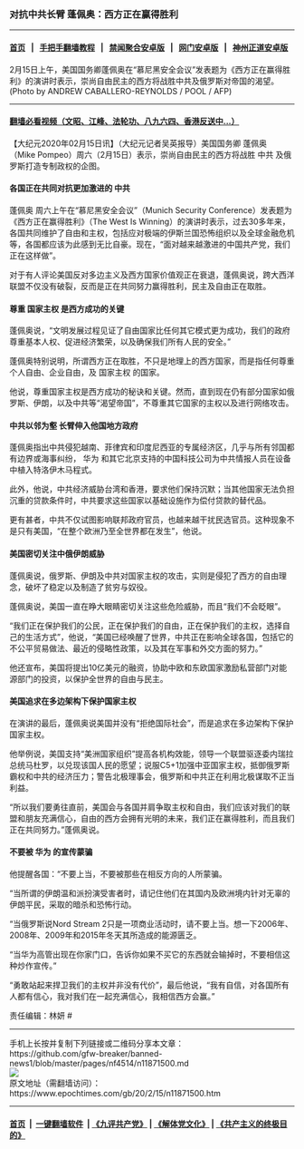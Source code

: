 ### 对抗中共长臂 蓬佩奥：西方正在赢得胜利
------------------------

#### [首页](https://github.com/gfw-breaker/banned-news1/blob/master/README.md) &nbsp;&nbsp;|&nbsp;&nbsp; [手把手翻墙教程](https://github.com/gfw-breaker/guides/wiki) &nbsp;&nbsp;|&nbsp;&nbsp; [禁闻聚合安卓版](https://github.com/gfw-breaker/bn-android) &nbsp;&nbsp;|&nbsp;&nbsp; [网门安卓版](https://github.com/oGate2/oGate) &nbsp;&nbsp;|&nbsp;&nbsp; [神州正道安卓版](https://github.com/SzzdOgate/update) 



<div><img alt="" class="aligncenter wp-post-image" src="https://i.epochtimes.com/assets/uploads/2020/02/000_1P08GY-600x400.jpg"/>
<div class="red16 caption">
 2月15日上午，美国国务卿蓬佩奥在“慕尼黑安全会议”发表题为《西方正在赢得胜利》的演讲时表示，崇尚自由民主的西方将战胜中共及俄罗斯对帝国的渴望。(Photo by ANDREW CABALLERO-REYNOLDS / POOL / AFP)
</div>
</div><hr/>

#### [翻墙必看视频（文昭、江峰、法轮功、八九六四、香港反送中...）](https://github.com/gfw-breaker/banned-news1/blob/master/pages/link3.md)

<div><p>
 【大纪元2020年02月15日讯】（大纪元记者吴英报导）美国国务卿
 <ok href="https://www.epochtimes.com/gb/tag/%E8%93%AC%E4%BD%A9%E5%A5%A5.html">
  蓬佩奥
 </ok>
 （Mike Pompeo）周六（2月15日）表示，崇尚自由民主的西方将战胜
 <ok href="https://www.epochtimes.com/gb/tag/%E4%B8%AD%E5%85%B1.html">
  中共
 </ok>
 及俄罗斯打造专制政权的企图。
</p>
<h4>
 各国正在共同对抗更加激进的
 <ok href="https://www.epochtimes.com/gb/tag/%E4%B8%AD%E5%85%B1.html">
  中共
 </ok>
</h4>
<p>
 <ok href="https://www.epochtimes.com/gb/tag/%E8%93%AC%E4%BD%A9%E5%A5%A5.html">
  蓬佩奥
 </ok>
 周六上午在“慕尼黑安全会议”（Munich Security Conference）发表题为《西方正在赢得胜利》（The West Is Winning）的演讲时表示，过去30多年来，各国共同维护了自由和主权，包括应对极端的伊斯兰国恐怖组织以及全球金融危机等，各国都应该为此感到无比自豪。现在，“面对越来越激进的中国共产党，我们正在这样做”。
</p>
<p>
 对于有人评论美国反对多边主义及西方国家价值观正在衰退，蓬佩奥说，跨大西洋联盟不仅没有破裂，反而是正在共同努力赢得胜利，民主及自由正在取胜。
</p>
<h4>
 尊重
 <ok href="https://www.epochtimes.com/gb/tag/%E5%9B%BD%E5%AE%B6%E4%B8%BB%E6%9D%83.html">
  国家主权
 </ok>
 是西方成功的关键
</h4>
<p>
 蓬佩奥说，“文明发展过程见证了自由国家比任何其它模式更为成功，我们的政府尊重基本人权、促进经济繁荣，以及确保我们所有人民的安全。”
</p>
<p>
 蓬佩奥特别说明，所谓西方正在取胜，不只是地理上的西方国家，而是指任何尊重个人自由、企业自由，及
 <ok href="https://www.epochtimes.com/gb/tag/%E5%9B%BD%E5%AE%B6%E4%B8%BB%E6%9D%83.html">
  国家主权
 </ok>
 的国家。
</p>
<p>
 他说，尊重国家主权是西方成功的秘诀和关键。然而，直到现在仍有部分国家如俄罗斯、伊朗，以及中共等“渴望帝国”，不尊重其它国家的主权以及进行网络攻击。
</p>
<h4>
 中共以邻为壑 长臂伸入他国地方政府
</h4>
<p>
 蓬佩奥指出中共侵犯越南、菲律宾和印度尼西亚的专属经济区，几乎与所有邻国都有边界或海事纠纷，
 <ok href="https://www.epochtimes.com/gb/tag/%E5%8D%8E%E4%B8%BA.html">
  华为
 </ok>
 和其它北京支持的中国科技公司为中共情报人员在设备中植入特洛伊木马程式。
</p>
<p>
 此外，他说，中共经济威胁台湾和香港，要求他们保持沉默；当其他国家无法负担沉重的贷款条件时，中共要求这些国家以基础设施作为偿付贷款的替代品。
</p>
<p>
 更有甚者，中共不仅试图影响联邦政府官员，也越来越干扰民选官员。这种现象不是只有美国，“在整个欧洲乃至全世界都在发生”，他说。
</p>
<h4>
 美国密切关注中俄伊朗威胁
</h4>
<p>
 蓬佩奥说，俄罗斯、伊朗及中共对国家主权的攻击，实则是侵犯了西方的自由理念，破坏了稳定以及制造了贫穷与奴役。
</p>
<p>
 蓬佩奥说，美国一直在睁大眼睛密切关注这些危险威胁，而且“我们不会眨眼”。
</p>
<p>
 “我们正在保护我们的公民，正在保护我们的自由，正在保护我们的主权，选择自己的生活方式”，他说，“美国已经唤醒了世界，中共正在影响全球各国，包括它的不公平贸易做法、最近的侵略性政策，以及其在军事和外交方面的努力。”
</p>
<p>
 他还宣布，美国将提出10亿美元的融资，协助中欧和东欧国家激励私营部门对能源部门的投资，以保护全世界的自由与民主。
</p>
<h4>
 美国追求在多边架构下保护国家主权
</h4>
<p>
 在演讲的最后，蓬佩奥说美国并没有“拒绝国际社会”，而是追求在多边架构下保护国家主权。
</p>
<p>
 他举例说，美国支持“美洲国家组织”提高各机构效能，领导一个联盟驱逐委内瑞拉总统马杜罗，以兑现该国人民的愿望；说服C5+1加强中亚国家主权，抵御俄罗斯霸权和中共的经济压力；警告北极理事会，俄罗斯和中共正在利用北极谋取不正当利益。
</p>
<p>
 “所以我们要勇往直前，美国会与各国并肩争取主权和自由，我们应该对我们的联盟和朋友充满信心，自由的西方会拥有光明的未来，我们正在赢得胜利，而且我们正在共同努力。”蓬佩奥说。
</p>
<h4>
 不要被
 <ok href="https://www.epochtimes.com/gb/tag/%E5%8D%8E%E4%B8%BA.html">
  华为
 </ok>
 的宣传蒙骗
</h4>
<p>
 他提醒各国：“不要上当，不要被那些在相反方向的人所蒙骗。
</p>
<p>
 “当所谓的伊朗温和派扮演受害者时，请记住他们在其国内及欧洲境内针对无辜的伊朗平民，采取的暗杀和恐怖行动。
</p>
<p>
 “当俄罗斯说Nord Stream 2只是一项商业活动时，请不要上当。想一下2006年、2008年、2009年和2015年冬天其所造成的能源匮乏。
</p>
<p>
 “当华为高管出现在你家门口，告诉你如果不买它的东西就会输掉时，不要相信这种炒作宣传。”
</p>
<p>
 “勇敢站起来捍卫我们的主权并非没有代价”，最后他说，“我有自信，对各国所有人都有信心，我对我们在一起充满信心，我相信西方会赢。”
</p>
<p>
 责任编辑：林妍 #
</p>
</div>
<hr/>
手机上长按并复制下列链接或二维码分享本文章：<br/>
https://github.com/gfw-breaker/banned-news1/blob/master/pages/nf4514/n11871500.md <br/>
<a href='https://github.com/gfw-breaker/banned-news1/blob/master/pages/nf4514/n11871500.md'><img src='https://github.com/gfw-breaker/banned-news1/blob/master/pages/nf4514/n11871500.md.png'/></a> <br/>
原文地址（需翻墙访问）：https://www.epochtimes.com/gb/20/2/15/n11871500.htm


------------------------
#### [首页](https://github.com/gfw-breaker/banned-news1/blob/master/README.md) &nbsp;|&nbsp; [一键翻墙软件](https://github.com/gfw-breaker/nogfw/blob/master/README.md) &nbsp;| [《九评共产党》](https://github.com/gfw-breaker/9ping.md/blob/master/README.md#九评之一评共产党是什么) | [《解体党文化》](https://github.com/gfw-breaker/jtdwh.md/blob/master/README.md) | [《共产主义的终极目的》](https://github.com/gfw-breaker/gczydzjmd.md/blob/master/README.md)


<img src='http://gfw-breaker.win/banned-news/pages/nf4514/n11871500.md' width='0px' height='0px'/>